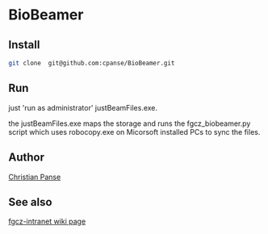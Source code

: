 # BioBeamer

## Install 
```bash
git clone  git@github.com:cpanse/BioBeamer.git
```

## Run
just 'run as administrator' justBeamFiles.exe.

the justBeamFiles.exe maps the storage and runs the fgcz_biobeamer.py script which uses robocopy.exe on Micorsoft installed PCs to sync the files.


## Author
[Christian Panse](http://www.fgcz.ch/people/cpanse)

## See also
[fgcz-intranet wiki page](http://fgcz-intranet.uzh.ch/tiki-index.php?page=BioBeamer)
